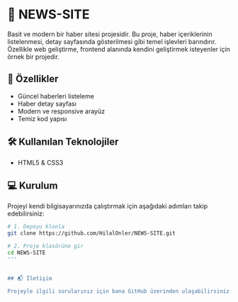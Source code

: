 # 📰 NEWS-SITE

Basit ve modern bir haber sitesi projesidir. Bu proje, haber içeriklerinin listelenmesi, detay sayfasında gösterilmesi gibi temel işlevleri barındırır. Özellikle web geliştirme, frontend alanında kendini geliştirmek isteyenler için örnek bir projedir.

## 🚀 Özellikler

- Güncel haberleri listeleme
- Haber detay sayfası
- Modern ve responsive arayüz
- Temiz kod yapısı

## 🛠️ Kullanılan Teknolojiler

- HTML5 & CSS3

## 💻 Kurulum

Projeyi kendi bilgisayarınızda çalıştırmak için aşağıdaki adımları takip edebilirsiniz:

```bash
# 1. Depoyu klonla
git clone https://github.com/HilalOnler/NEWS-SITE.git

# 2. Proje klasörüne gir
cd NEWS-SITE
'''


## 📬 İletişim

Projeyle ilgili sorularınız için bana GitHub üzerinden ulaşabilirsiniz: [@HilalOnler](https://github.com/HilalOnler)


